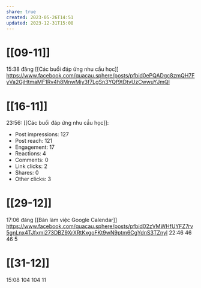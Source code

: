 ```yaml
---
share: true
created: 2023-05-26T14:51
updated: 2023-12-31T15:08
---
```

# [[09-11]]
15:38 đăng [[Các buổi đáp ứng nhu cầu học]] https://www.facebook.com/quacau.sphere/posts/pfbid0ePQADgc8zmQH7FyVa2GjHtmaMF1Rv4h8MnwMiy3f7LgSn3YQf9tDtvUzCwwuYJmQl

# [[16-11]]
23:56: [[Các buổi đáp ứng nhu cầu học]]:
- Post impressions: 127
- Post reach: 121
- Engagement: 17
- Reactions: 4
- Comments: 0
- Link clicks: 2
- Shares: 0
- Other clicks: 3

# [[29-12]]
17:06 đăng  [[Bàn làm việc Google Calendar]] https://www.facebook.com/quacau.sphere/posts/pfbid02zVMWHfUYFZ7rv5gnLnx4TJfxmi273DBZ9XrXRtKxgoFKt9wN9ptm6CgYdnS3TZnyl
22:46 46 46 5
# [[31-12]]
15:08 104 104 11